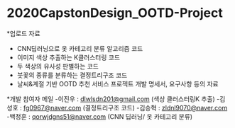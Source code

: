 # 2020CapstonDesign_OOTD-Project

*업로드 자료
   - CNN딥러닝으로 옷 카테고리 분류 알고리즘 코드
   - 이미지 색상 추출하는 K클러스터링 코드
   - 두 색상의 유사성 판별하는 코드
   - 붓꽃의 종류를 분류하는 결정트리구조 코드
   - 날씨&계절 기반 OOTD 추천 서비스 프로젝트 개발 명세서, 요구사항 등의 자료



*개발 참여자 메일
      -이진우 : dlwlsdn201@gmail.com (색상 클러스터링K 추출)
      -김성호 : fg0967@naver.com   (결정트리구조 코드)
      -김승혁 : zldnl9070@naver.com
      -백정훈 : qorwjdgns51@naver.com (CNN 딥러닝/ 옷 카테고리 분류)

